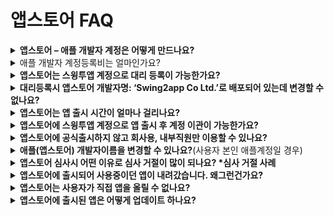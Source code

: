 # 앱스토어 FAQ

<details>

<summary><strong>앱스토어 – 애플 개발자 계정은 어떻게 만드나요?</strong></summary>

애플 개발자 계정을 만드는 방법을 포스팅 링크를 올려드릴게요.

링크 확인해주세요.&#x20;

**☞** [**애플 개발자 계정 만드는 방법 확인하기**](https://wp.swing2app.co.kr/knowledgebase/apple-developer/)

</details>

<details>

<summary>애플 개발자 계정등록비는 얼마인가요?</summary>

애플 개발자 계정 멤버쉽 1년 이용비용 129,000원입니다.

애플 개발자 계정은 1년 비용이며, 1년마다 갱신해주셔야 합니다.

이용기간 만료 전 결제가 안될 경우 앱이 앱스토어에서 내려갑니다.

(내려간 앱은 이용료 결제 후 다시 재등록 할 수 있습니다)

</details>

<details>

<summary><strong>앱스토어는 스윙투앱 계정으로 대리 등록이 가능한가요?</strong></summary>

네 가능합니다.

사용자가 직접 애플 개발자 계정을 만드는 것이 어렵거나 개발자 비용이 부담된다면, 스윙투앱 계정으로 앱스토어에 앱을 출시할 수 있습니다.

\*구글은 계정 대리 등록 불가

앱스토어 업로드 신청시, 신청서에 등록된 대리등록 주의사항에 동의해주시면 스윙투앱 계정으로 등록해드립니다.

다만, 대리 등록에 관련해서는 아래 유의사항에 모두 확인하여 동의해주셔야 합니다.

<img src="https://wp.swing2app.co.kr/wp-content/uploads/2022/07/%EC%95%B1%EC%8A%A4%ED%86%A0%EC%96%B4-%EB%8C%80%EB%A6%AC%EB%93%B1%EB%A1%9D.png" alt="" data-size="original">

</details>

<details>

<summary><strong>대리등록시 앱스토어 개발자명: ‘Swing2app Co Ltd.’로 배포되어 있는데 변경할 수 없나요?</strong></summary>

스윙투앱 계정으로 앱스토어 대리등록한 경우에는,앱스토어 개발자(개발사) 이름이 ‘Swing2app Co Ltd’ 배포됩니다.

스윙투앱 계정으로 등록하기 때문에 앱별로 배포자 이름을 지정할 수 없습니다.

따라서 스윙투앱 개발사명을 그대로 사용하셔야 하구요.

**사용자가 원하는 이름으로 배포하기를 원한다면 애플 개발자 계정을 만들어주시기 바랍니다.**

앱스토어 업로드시, 만들어놓은 애플 개발자계정: 아이디, 비밀번호를 기재하시면 해당 계정으로 올려드리구요.

개발자 이름은 당연히 사용자 이름으로 적용됩니다.

**☞** [**\[애플 개발자계정 만드는 방법 보러가기\]**](https://wp.swing2app.co.kr/knowledgebase/apple-developer/)

</details>

<details>

<summary><strong>앱스토어는 앱 출시 시간이 얼마나 걸리나요?</strong></summary>

보통 일주일(7일) 이내 소요됩니다.

그러나 애플은 심사가 거절되는 경우가 많기 때문에 위의 시간 보다 더 걸릴 수 있습니다.

시간적 여유를 두고 심사를 기다려주시기 바랍니다.

</details>

<details>

<summary><strong>앱스토어에 스윙투앱 계정으로 앱 출시 후 계정 이관이 가능한가요?</strong></summary>

네 가능합니다.

스윙투앱 개발자 계정으로 출시 후, 사용자분의 애플 개발자 계정을 등록하셨다면 해당 계정으로 앱을 옮겨드릴 수 있습니다.

단, 해당 계정으로 앱을 옮기는 것 역시 앱을 다시 등록해야 하기 때문에 업로드 티켓을 구매해서 업로드 신청주셔야 합니다. \_(앱스토어 업로드 티켓 20,000원 비용 발생)

업로드 신청서 메모란에 기존 출시된 앱 이관 요청이라고 기재하고, 만든 계정:아이디, 비밀번호를 기재해주시면 됩니다.&#x20;

</details>

<details>

<summary><strong>앱스토어에 공식출시하지 않고 회사용, 내부직원만 이용할 수 있나요?</strong></summary>

앱스토어는 회사 내부용, 직원들만 쓰는 사내 어플에 대해서 공식 출시를 승인하지 않고 있습니다.

즉, 모든 사용자들이 이용가능한 앱에 대해서만 앱스토어에 출시를 할 수 있어요.

따라서 회사내에서 직원들만 이용가능한 앱을 만들 경우 앱스토어에 출시가 되지 않아서, 아이폰 사용자들은 이용이 어려울 수 있어요.

이때 가능한 방법은 앱스토어에 공식 배포를 하지 않고 test-flight를  이용하여 추가된 사용자들에게만 앱을 이용하게끔 출시해드릴 수 있습니다.

**\[앱스토어 test-flight 이용방법]**

[https://wp.swing2app.co.kr/knowledgebase/appstore-testflight/](https://wp.swing2app.co.kr/knowledgebase/appstore-testflight/)

&#x20;

이용방법은 유료앱이용과 동일합니다.

스윙 유료앱 이용권, 앱스토어 업로드 티켓 구매해주셔야 하구요.

업로드 티켓 구매 후 \*앱운영 →버전관리 → 앱제작 이력 페이지에서 앱스토어 업로드 신청해주세요.

실제 공식 출시를 하는 것은 아니지만 테스트 출시 앱도 앱스토어 애플의 심사를 받은 후에 이용이 가능해요.

따라서 업로드 신청서에 기재된 항목을 모두 입력해서 신청해주셔야 합니다.

&#x20;

신청 완료 후, 이메일 : help@swing2app.co.kr 로 앱스토어 test-flight 요청 메일을 주시기 바랍니다.

아이폰 앱을 사용하실 사용자분들의 애플 계정(이메일주소)을 모두 모아서 보내주시기 바랍니다.

아이폰 내에 설정메뉴에 들어가시면 Apple-ID를 확인할 수 있습니다.

\*사용자분들의 애플 계정은 최종으로 보내주셔야 합니다.

\*이후 추가를 할 경우 다시 업로드티켓을 구매해서 신청하셔야 하기 때문에 모든 아이폰 사용자분들의 이메일 계정을 모아서 전달해주시는 것이 좋습니다.

&#x20;

앱스토어 test-flight 앱 출시는 심사기간 3\~5일 정도가 소요됩니다.

공식배포로 하는 것보다 앱출시보다는 금방 되며, 거절 없이 거의 대부분은 승인이 되고 있습니다.

심사 후 승인이 완료되면 위에 아이폰 사용자 분들 계정으로 invit(초대) 메일이 발송됩니다.

사용자는 초대 메일을 확인하여 앱을 아이폰으로 다운받아 이용하시면 됩니다.

&#x20;

<mark style="color:red;">**\[주의사항]**</mark>

1\)test-flight 앱 출시는 이용기간이 90일입니다.

애플의 정책사항으로 90일만 이용이 가능하며, 아이폰 앱 이용이 더 필요하실 경우 다시 앱스토어 업로드 신청을 주셔야 합니다.

그러면 저희쪽에서 다시 앱을 버전업데이트 하여 다시 해당 작업을 진행해드립니다.

2\)유료앱 이용권도 구매가 되어 있어야 이용 가능합니다.

공식 출시가 아니더라도 앱스토어에 출시를 하는 개념은 동일하기 때문에 유료앱이 아닐 경우 이용이 불가하며, 앱 이용이 정지됩니다.

따라서 유료앱 버전을 계속 유지해주셔야 합니다.

3\) 애플 사용자 계정(이메일주소)는 처음 앱스토어 업로드 신청시 모두 모아서 주셔야 합니다.

이후 사용자 계정을 초대할 때마다, 초대시마다 업로드 신청을 다시 주셔야 하기 때문에 비용이 발생됩니다.

</details>

<details>

<summary><strong>애플(앱스토어) 개발자이름을 변경할 수 있나요?</strong>(사용자 본인 애플계정일 경우)</summary>

**애플의 경우 개발자 가입 후에는 개발자 이름을 변경할 수 없습니다.**&#x20;

법인은 기업명, 개인은 영어 이름으로 개발자 이름을 등록할 수 있기 때문에 편의에 따라 다른 이름으로는 변경할 수 없습니다.

대신에  **애플은 계정을 '개인'에서 → '법인(기업)'으로 변경할 수 있습니다.**

이러한 이유가 아니고서는 특별한 이유 없이 도중에 개발자 이름을 변경하실 수가 없는 점 유념해주세요.



</details>

<details>

<summary><strong>앱스토어 심사시 어떤 이유로 심사 거절이 많이 되나요? *심사 거절 사례</strong></summary>

애플은 구글과 달리 앱 심사가 굉장히 까다롭구요. 다양한 이유들로 심사가 거절됩니다.\
그 중 대표적인 심사 거절 사례를 말씀드리면요.

\
1\) 메타 데이터 정책 위반 : 앱 내에 아무 컨텐츠/내용이 없거나 성적 관련 컨텐츠와 이미지, 공격적인 컨텐츠가 있는 경우\
2\) 디자인 최소 기능 위반 : 앱이 웹사이트와 동일할 때 (웹사이트처럼 앱을 만들면 앱으로서 기능을 인정받을 수 없어요)\
3\) 웹링크 오류: 앱에 연동한 웹링크  URL을 잘못 입력하여서 주소를 찾을 수 없다거나, 잘못된 웹링크 주소라고 나오는 경우\
4\) 애플 고유 이미지 사용: 애플에서 만든 아이콘 등의 이미지를 사용할 경우\
5\)저작권이 있는 이미지 무단 사용: 위와 비슷하며, 다른 업체의 브랜드 로고, 아이콘 등 저작권이 있는 이미지를 쓰는 경우\
6\) 이미지 퀄리티: 앱 아이콘, 대기화면 이미지 등 작업시 화질이 좋지 않거나 퀄리티가 떨어지는 이미지로 제작한 경우\
7\) 회원가입 개인정보 요구: 회원가입창에서 사용자의 전화번호 등의 개인정보를 묻는 경우\
8\) 비공개앱: 앱 내용을 확인하기 위해서 데모계정을 함께 제출해야 합니다. \
\
플레이스토어도 애플과 비슷한 정책으로 심사를 하기 때문에 플레이스토어도 참고하여 확인해주시기 바랍니다. \
이외에도 애플 심사 거절 사례는 더욱 다양하기 때문에  더욱 자세한 내용은 관련 포스팅을 참고해주세요.\
**☞** [**애플 앱스토어 앱출시 심사 거절사례 보러가기**](https://wp.swing2app.co.kr/knowledgebase/appstore-apprejection/)

</details>

<details>

<summary><strong>앱스토어에 출시되어 사용중이던 앱이 내려갔습니다. 왜그런건가요?</strong></summary>

**애플 개발자는구글과 달리 멤버십 이용기간이 1년입니다. \*구글은 평생 이용**

따라서 애플은 1년마다 개발자 계정 멤버쉽이용료를 결제해서 이용기간을 새로 갱신하는 과정이 필요합니다.

잘 출시되었던 앱이 내려갔다면 계약기간이 만료되었을 가능성이 높습니다.

애플 아이튠즈사이트 들어가셔서 개발자계정으로 로그인 하신 뒤 기간 확인해주세요.

&#x20;[https://itunesconnect.apple.com](https://itunesconnect.apple.com/)

계약기간이 만료되셨다면, 메인페이지에 멤버십을 갱신하라는 안내 창이 떠있을 것입니다.

Apple Developer 웹사이트에서 멤버십을 갱신해주시기 바랍니다.&#x20;

[https://developer.apple.com/](https://developer.apple.com/)

\*애플 개발자 이용료: 1년 129,000원

</details>

<details>

<summary><strong>앱스토어는 사용자가 직접 앱을 올릴 수 없나요?</strong></summary>

앱스토어는 애플 개발자계정을 가지고 있어도 직접 업로드를 할 수 없습니다.&#x20;

사용자가 직접 업로드를 진행할 수 없으며, 스윙에 대행으로만 업로드가 가능합니다.

&#x20;애플은 구글과 달리 앱 업로드시 개발사의 개발소스, **** 개발에 관련된 보안 내용 등이 필요하기 때문에 사용자가 직접 업로드를 할 수 없습니다.&#x20;

개발사(스윙)에서만 업로드가 가능한 점 양해부탁드립니다.&#x20;

(앱스토어 업로드 대행비: 1회 20,000원)

</details>

<details>

<summary><strong>앱스토어에 출시된 앱은 어떻게 업데이트 하나요?</strong></summary>

앱스토어는 앞서 설명한 것처럼, 사용자가 직접 올리지 못하기 때문에 업데이트건이 있다면  업로드 재신청을 해주셔야 합니다.

**앱스토어 업로드 신청 티켓 (1회 20,000원)을 구매한 뒤 업로드 재신청을 해주시기 바랍니다.**

업데이트 할 때마다 업로드 비용이 들기 때문에 수정사항이 있다면 한 꺼번에 작업해서 진행해주시는 게 좋습니다.

</details>



